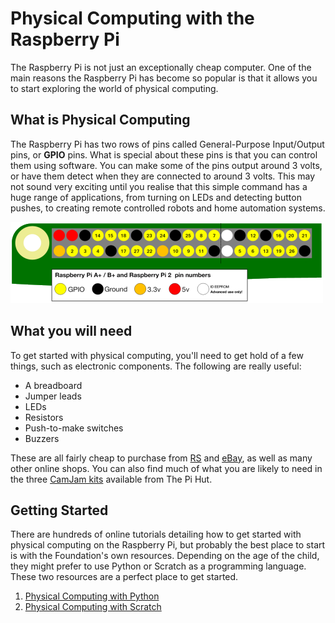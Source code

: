 # Physical Computing with the Raspberry Pi

The Raspberry Pi is not just an exceptionally cheap computer. One of the main reasons the Raspberry Pi has become so popular is that it allows you to start exploring the world of physical computing.

## What is Physical Computing

The Raspberry Pi has two rows of pins called General-Purpose Input/Output pins, or **GPIO** pins. What is special about these pins is that you can control them using software. You can make some of the pins output around 3 volts, or have them detect when they are connected to around 3 volts. This may not sound very exciting until you realise that this simple command has a huge range of applications, from turning on LEDs and detecting button pushes, to creating remote controlled robots and home automation systems.

![](images/pinout.png)

## What you will need

To get started with physical computing, you'll need to get hold of a few things, such as electronic components. The following are really useful:

- A breadboard
- Jumper leads
- LEDs
- Resistors
- Push-to-make switches
- Buzzers

These are all fairly cheap to purchase from [RS](http://uk.rs-online.com/web/) and [eBay](http://www.ebay.co.uk/bhp/electronic-components), as well as many other online shops. You can also find much of what you are likely to need in the three [CamJam kits](http://camjam.me/?page_id=618) available from The Pi Hut.

## Getting Started

There are hundreds of online tutorials detailing how to get started with physical computing on the Raspberry Pi, but probably the best place to start is with the Foundation's own resources. Depending on the age of the child, they might prefer to use Python or Scratch as a programming language. These two resources are a perfect place to get started.
1. [Physical Computing with Python](https://www.raspberrypi.org/learning/physical-computing-with-python/)
2. [Physical Computing with Scratch](https://www.raspberrypi.org/learning/physical-computing-with-scratch/)



